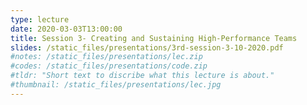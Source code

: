 ```yaml
---
type: lecture
date: 2020-03-03T13:00:00
title: Session 3- Creating and Sustaining High-Performance Teams
slides: /static_files/presentations/3rd-session-3-10-2020.pdf
#notes: /static_files/presentations/lec.zip
#codes: /static_files/presentations/code.zip
#tldr: "Short text to discribe what this lecture is about."
#thumbnail: /static_files/presentations/lec.jpg
---
```

